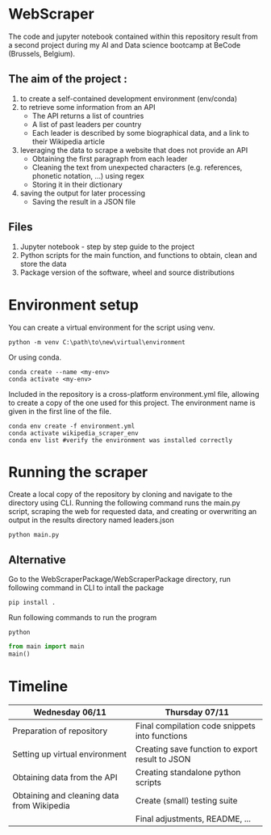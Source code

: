 # WebScraper

The code and jupyter notebook contained within this repository result from a second project during my AI and Data science bootcamp at BeCode (Brussels, Belgium).

## The aim of the project :

1. to create a self-contained development environment (env/conda)
2. to retrieve some information from an API
   - The API returns a list of countries
   - A list of past leaders per country
   - Each leader is described by some biographical data, and a link to their Wikipedia article
3. leveraging the data to scrape a website that does not provide an API
   - Obtaining the first paragraph from each leader
   - Cleaning the text from unexpected characters (e.g. references, phonetic notation, ...) using regex
   - Storing it in their dictionary
5. saving the output for later processing
   - Saving the result in a JSON file

## Files

1. Jupyter notebook - step by step guide to the project
2. Python scripts for the main function, and functions to obtain, clean and store the data
3. Package version of the software, wheel and source distributions

# Environment setup

You can create a virtual environment for the script using venv.
```shell
python -m venv C:\path\to\new\virtual\environment
```

Or using conda.
```shell
conda create --name <my-env>
conda activate <my-env>
```

Included in the repository is a cross-platform environment.yml file, allowing to create a copy of the one used for this project. The environment name is given in the first line of the file.
```shell
conda env create -f environment.yml
conda activate wikipedia_scraper_env
conda env list #verify the environment was installed correctly
```

# Running the scraper

Create a local copy of the repository by cloning and navigate to the directory using CLI. Running the following command runs the main.py script, scraping the web for requested data, and creating or overwriting an output in the results directory named leaders.json

```shell
python main.py
```

## Alternative

Go to the WebScraperPackage/WebScraperPackage directory, run following command in CLI to intall the package

```shell
pip install .
```
Run following commands to run the program

```shell
python 
```
```python
from main import main
main()
```

# Timeline

| Wednesday 06/11                                   | Thursday 07/11                                           |
| ------------------------------------------------- | -------------------------------------------------------- |
| Preparation of repository                         | Final compilation code snippets into functions           |
| Setting up virtual environment                    | Creating save function to export result to JSON          |
| Obtaining data from the API                       | Creating standalone python scripts                       |
| Obtaining and cleaning data from Wikipedia        | Create (small) testing suite                             |
|                                                   | Final adjustments, README, ...                           |
